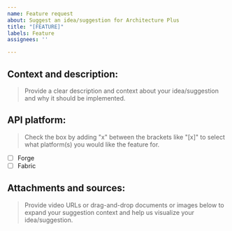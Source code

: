 ```yaml
---
name: Feature request
about: Suggest an idea/suggestion for Architecture Plus
title: "[FEATURE]"
labels: Feature
assignees: ''

---
```


## Context and description:
> Provide a clear description and context about your idea/suggestion and why it should be implemented.

## API platform:
> Check the box by adding "x" between the brackets like "[x]" to select what platform(s) you would like the feature for.
- [ ] Forge
- [ ] Fabric

## Attachments and sources:
> Provide video URLs or drag-and-drop documents or images below to expand your suggestion context and help us visualize your idea/suggestion.
